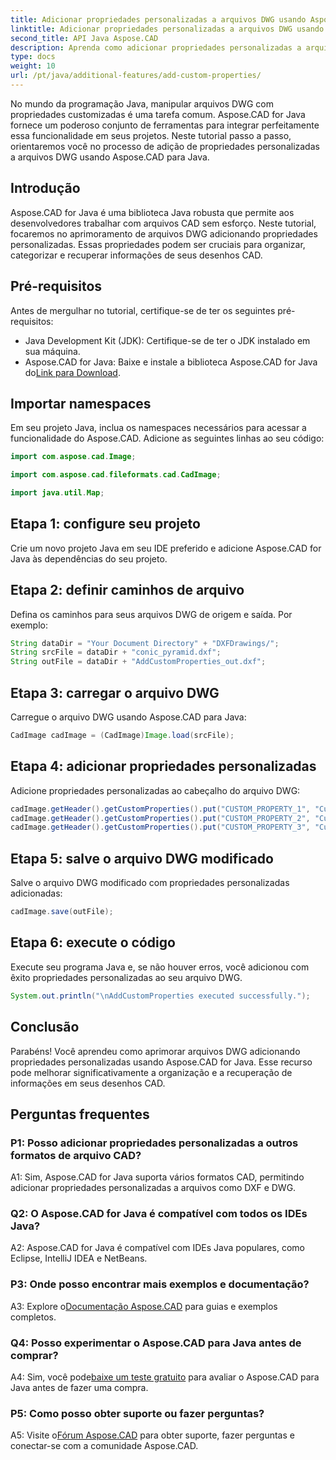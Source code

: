 ```yaml
---
title: Adicionar propriedades personalizadas a arquivos DWG usando Aspose.CAD em Java
linktitle: Adicionar propriedades personalizadas a arquivos DWG usando Java
second_title: API Java Aspose.CAD
description: Aprenda como adicionar propriedades personalizadas a arquivos DWG em Java usando Aspose.CAD. Melhore a organização e a recuperação de informações em desenhos CAD sem esforço.
type: docs
weight: 10
url: /pt/java/additional-features/add-custom-properties/
---
```

No mundo da programação Java, manipular arquivos DWG com propriedades customizadas é uma tarefa comum. Aspose.CAD for Java fornece um poderoso conjunto de ferramentas para integrar perfeitamente essa funcionalidade em seus projetos. Neste tutorial passo a passo, orientaremos você no processo de adição de propriedades personalizadas a arquivos DWG usando Aspose.CAD para Java.

## Introdução

Aspose.CAD for Java é uma biblioteca Java robusta que permite aos desenvolvedores trabalhar com arquivos CAD sem esforço. Neste tutorial, focaremos no aprimoramento de arquivos DWG adicionando propriedades personalizadas. Essas propriedades podem ser cruciais para organizar, categorizar e recuperar informações de seus desenhos CAD.

## Pré-requisitos

Antes de mergulhar no tutorial, certifique-se de ter os seguintes pré-requisitos:

- Java Development Kit (JDK): Certifique-se de ter o JDK instalado em sua máquina.
- Aspose.CAD for Java: Baixe e instale a biblioteca Aspose.CAD for Java do[Link para Download](https://releases.aspose.com/cad/java/).

## Importar namespaces

Em seu projeto Java, inclua os namespaces necessários para acessar a funcionalidade do Aspose.CAD. Adicione as seguintes linhas ao seu código:

```java
import com.aspose.cad.Image;

import com.aspose.cad.fileformats.cad.CadImage;

import java.util.Map;
```

## Etapa 1: configure seu projeto

Crie um novo projeto Java em seu IDE preferido e adicione Aspose.CAD for Java às dependências do seu projeto.

## Etapa 2: definir caminhos de arquivo

Defina os caminhos para seus arquivos DWG de origem e saída. Por exemplo:

```java
String dataDir = "Your Document Directory" + "DXFDrawings/";
String srcFile = dataDir + "conic_pyramid.dxf";
String outFile = dataDir + "AddCustomProperties_out.dxf";
```

## Etapa 3: carregar o arquivo DWG

Carregue o arquivo DWG usando Aspose.CAD para Java:

```java
CadImage cadImage = (CadImage)Image.load(srcFile);
```

## Etapa 4: adicionar propriedades personalizadas

Adicione propriedades personalizadas ao cabeçalho do arquivo DWG:

```java
cadImage.getHeader().getCustomProperties().put("CUSTOM_PROPERTY_1", "Custom property test 1");
cadImage.getHeader().getCustomProperties().put("CUSTOM_PROPERTY_2", "Custom property test 2");
cadImage.getHeader().getCustomProperties().put("CUSTOM_PROPERTY_3", "Custom property test 3");
```

## Etapa 5: salve o arquivo DWG modificado

Salve o arquivo DWG modificado com propriedades personalizadas adicionadas:

```java
cadImage.save(outFile);
```

## Etapa 6: execute o código

Execute seu programa Java e, se não houver erros, você adicionou com êxito propriedades personalizadas ao seu arquivo DWG.

```java
System.out.println("\nAddCustomProperties executed successfully.");
```

## Conclusão

Parabéns! Você aprendeu como aprimorar arquivos DWG adicionando propriedades personalizadas usando Aspose.CAD for Java. Esse recurso pode melhorar significativamente a organização e a recuperação de informações em seus desenhos CAD.

## Perguntas frequentes

### P1: Posso adicionar propriedades personalizadas a outros formatos de arquivo CAD?

A1: Sim, Aspose.CAD for Java suporta vários formatos CAD, permitindo adicionar propriedades personalizadas a arquivos como DXF e DWG.

### Q2: O Aspose.CAD for Java é compatível com todos os IDEs Java?

A2: Aspose.CAD for Java é compatível com IDEs Java populares, como Eclipse, IntelliJ IDEA e NetBeans.

### P3: Onde posso encontrar mais exemplos e documentação?

 A3: Explore o[Documentação Aspose.CAD](https://reference.aspose.com/cad/java/) para guias e exemplos completos.

### Q4: Posso experimentar o Aspose.CAD para Java antes de comprar?

 A4: Sim, você pode[baixe um teste gratuito](https://releases.aspose.com/) para avaliar o Aspose.CAD para Java antes de fazer uma compra.

### P5: Como posso obter suporte ou fazer perguntas?

A5: Visite o[Fórum Aspose.CAD](https://forum.aspose.com/c/cad/19) para obter suporte, fazer perguntas e conectar-se com a comunidade Aspose.CAD.